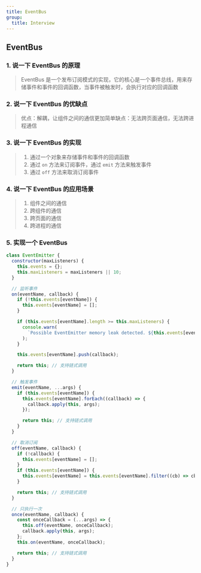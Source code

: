 ```yaml
---
title: EventBus
group:
  title: Interview
---
```


## EventBus

### 1. 说一下 EventBus 的原理

> EventBus 是一个发布订阅模式的实现，它的核心是一个事件总线，用来存储事件和事件的回调函数，当事件被触发时，会执行对应的回调函数

### 2. 说一下 EventBus 的优缺点

> 优点：解耦，让组件之间的通信更加简单缺点：无法跨页面通信，无法跨进程通信

### 3. 说一下 EventBus 的实现

> 1. 通过一个对象来存储事件和事件的回调函数
> 2. 通过 `on` 方法来订阅事件，通过 `emit` 方法来触发事件
> 3. 通过 `off` 方法来取消订阅事件

### 4. 说一下 EventBus 的应用场景

> 1. 组件之间的通信
> 2. 跨组件的通信
> 3. 跨页面的通信
> 4. 跨进程的通信

### 5. 实现一个 EventBus

```js
class EventEmitter {
  constructor(maxListeners) {
    this.events = {};
    this.maxListeners = maxListeners || 10;
  }

  // 监听事件
  on(eventName, callback) {
    if (!this.events[eventName]) {
      this.events[eventName] = [];
    }

    if (this.events[eventName].length >= this.maxListeners) {
      console.warn(
        `Possible EventEmitter memory leak detected. ${this.events[eventName].length} ${eventName} listeners added. Use emitter.setMaxListeners() to increase limit`,
      );
    }

    this.events[eventName].push(callback);

    return this; // 支持链式调用
  }

  // 触发事件
  emit(eventName, ...args) {
    if (this.events[eventName]) {
      this.events[eventName].forEach((callback) => {
        callback.apply(this, args);
      });

      return this; // 支持链式调用
    }
  }

  // 取消订阅
  off(eventName, callback) {
    if (!callback) {
      this.events[eventName] = [];
    }
    if (this.events[eventName]) {
      this.events[eventName] = this.events[eventName].filter((cb) => cb !== callback);
    }

    return this; // 支持链式调用
  }

  // 只执行一次
  once(eventName, callback) {
    const onceCallback = (...args) => {
      this.off(eventName, onceCallback);
      callback.apply(this, args);
    };
    this.on(eventName, onceCallback);

    return this; // 支持链式调用
  }
}
```
